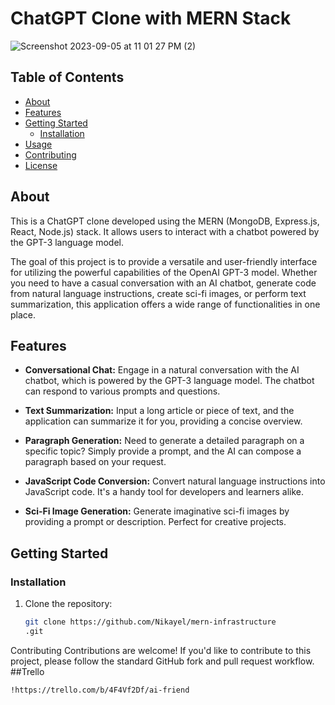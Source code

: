 # ChatGPT Clone with MERN Stack

![Screenshot 2023-09-05 at 11 01 27 PM (2)](https://github.com/Nikayel/mern-infrastructure/assets/65195892/66802630-8d31-4752-9239-8f95a3139374)

## Table of Contents

- [About](#about)
- [Features](#features)
- [Getting Started](#getting-started)
  - [Installation](#installation)
- [Usage](#usage)
- [Contributing](#contributing)
- [License](#license)

## About

This is a ChatGPT clone developed using the MERN (MongoDB, Express.js, React, Node.js) stack. It allows users to interact with a chatbot powered by the GPT-3 language model.

The goal of this project is to provide a versatile and user-friendly interface for utilizing the powerful capabilities of the OpenAI GPT-3 model. Whether you need to have a casual conversation with an AI chatbot, generate code from natural language instructions, create sci-fi images, or perform text summarization, this application offers a wide range of functionalities in one place.

## Features

- **Conversational Chat:** Engage in a natural conversation with the AI chatbot, which is powered by the GPT-3 language model. The chatbot can respond to various prompts and questions.

- **Text Summarization:** Input a long article or piece of text, and the application can summarize it for you, providing a concise overview.

- **Paragraph Generation:** Need to generate a detailed paragraph on a specific topic? Simply provide a prompt, and the AI can compose a paragraph based on your request.

- **JavaScript Code Conversion:** Convert natural language instructions into JavaScript code. It's a handy tool for developers and learners alike.

- **Sci-Fi Image Generation:** Generate imaginative sci-fi images by providing a prompt or description. Perfect for creative projects.

## Getting Started

### Installation

1. Clone the repository:

   ```bash
   git clone https://github.com/Nikayel/mern-infrastructure
   .git
   ```

Contributing
Contributions are welcome! If you'd like to contribute to this project, please follow the standard GitHub fork and pull request workflow.
##Trello
```bash
!https://trello.com/b/4F4Vf2Df/ai-friend
```
